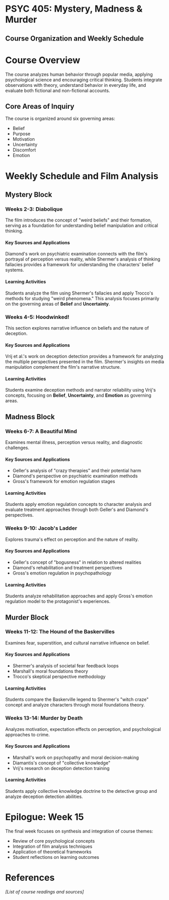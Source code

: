 # PSYC 405: Mystery, Madness & Murder
## Course Organization and Weekly Schedule

# Course Overview

The course analyzes human behavior through popular media, applying psychological science and encouraging critical thinking. Students integrate observations with theory, understand behavior in everyday life, and evaluate both fictional and non-fictional accounts.

## Core Areas of Inquiry

The course is organized around six governing areas:

- Belief
- Purpose
- Motivation
- Uncertainty
- Discomfort
- Emotion

# Weekly Schedule and Film Analysis

## Mystery Block

### Weeks 2-3: Diabolique

The film introduces the concept of "weird beliefs" and their formation, serving as a foundation for understanding belief manipulation and critical thinking.

#### Key Sources and Applications

Diamond's work on psychiatric examination connects with the film's portrayal of perception versus reality, while Shermer's analysis of thinking fallacies provides a framework for understanding the characters' belief systems.

#### Learning Activities

Students analyze the film using Shermer's fallacies and apply Trocco's methods for studying "weird phenomena." This analysis focuses primarily on the governing areas of **Belief** and **Uncertainty**.

### Weeks 4-5: Hoodwinked!

This section explores narrative influence on beliefs and the nature of deception.

#### Key Sources and Applications

Vrij et al.'s work on deception detection provides a framework for analyzing the multiple perspectives presented in the film. Shermer's insights on media manipulation complement the film's narrative structure.

#### Learning Activities

Students examine deception methods and narrator reliability using Vrij's concepts, focusing on **Belief**, **Uncertainty**, and **Emotion** as governing areas.

## Madness Block

### Weeks 6-7: A Beautiful Mind

Examines mental illness, perception versus reality, and diagnostic challenges.

#### Key Sources and Applications

- Geller's analysis of "crazy therapies" and their potential harm
- Diamond's perspective on psychiatric examination methods
- Gross's framework for emotion regulation stages

#### Learning Activities

Students apply emotion regulation concepts to character analysis and evaluate treatment approaches through both Geller's and Diamond's perspectives.

### Weeks 9-10: Jacob's Ladder

Explores trauma's effect on perception and the nature of reality.

#### Key Sources and Applications

- Geller's concept of "bogusness" in relation to altered realities
- Diamond's rehabilitation and treatment perspectives
- Gross's emotion regulation in psychopathology

#### Learning Activities

Students analyze rehabilitation approaches and apply Gross's emotion regulation model to the protagonist's experiences.

## Murder Block

### Weeks 11-12: The Hound of the Baskervilles

Examines fear, superstition, and cultural narrative influence on belief.

#### Key Sources and Applications

- Shermer's analysis of societal fear feedback loops
- Marshall's moral foundations theory
- Trocco's skeptical perspective methodology

#### Learning Activities

Students compare the Baskerville legend to Shermer's "witch craze" concept and analyze characters through moral foundations theory.

### Weeks 13-14: Murder by Death

Analyzes motivation, expectation effects on perception, and psychological approaches to crime.

#### Key Sources and Applications

- Marshall's work on psychopathy and moral decision-making
- Diamantis's concept of "collective knowledge"
- Vrij's research on deception detection training

#### Learning Activities

Students apply collective knowledge doctrine to the detective group and analyze deception detection abilities.

# Epilogue: Week 15

The final week focuses on synthesis and integration of course themes:

- Review of core psychological concepts
- Integration of film analysis techniques
- Application of theoretical frameworks
- Student reflections on learning outcomes

# References

*[List of course readings and sources]*
